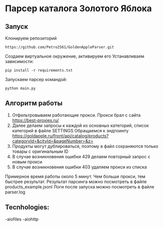 # Парсер каталога Золотого Яблока 

## Запуск

Клонируем репозиторий 
```
https://github.com/Petro2561/GoldenAppleParser.git
```
Создаем виртуальное окружение, активируем его
Устанавливаем зависимости:
 ```
 pip install -r requirements.txt
```
Запускаем парсер командой:
```
python main.py 
```

## Алгоритм работы

1. Отфильтровываем работающие прокси. Прокси брал с сайта https://best-proxies.ru/
2. Далее делаем запросы к каждой из основных категорий, список категорий в файле SETTINGS
Обращаемся к эндпоинту https://goldapple.ru/front/api/catalog/products?categoryId=&cityId=&pageNumber=&z=
3. Продукты могут дублироваться, поэтому в файл сохраняются только товары с оригинальным ID
4. В случае возникновения ошибки 429 делаем повторный запрос с новым прокси
5. В случае возникновения ошибки 403 удаляем прокси из списка


Примерное время работы около 5 минут. Чем больше прокси, тем быстрее результат.
Результат парсинга можно посмотреть в файле products_example.jsonl
Логи после запуска можно посмотреть в файле parser.log

## Tecnhologies:
-aiofiles
-aiohttp
